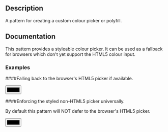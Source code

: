 ## Description

A pattern for creating a custom colour picker or polyfill.

## Documentation

This pattern provides a styleable colour picker. It can be used as a fallback
for browsers which don't yet support the HTML5 colour input.

### Examples

####Falling back to the browser's HTML5 picker if available.

  <input type="color" name="color">

####Enforcing the styled non-HTML5 picker universally.

By default this pattern will NOT defer to the browser's HTML5 picker.

  <input class="pat-colour-picker" type="color">
